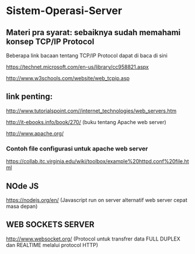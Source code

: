 # Sistem-Operasi-Server

## Materi pra syarat: sebaiknya sudah memahami konsep TCP/IP Protocol

Beberapa link bacaan tentang TCP/IP Protocol dapat di baca di sini

https://technet.microsoft.com/en-us/library/cc958821.aspx

http://www.w3schools.com/website/web_tcpip.asp

## link penting:

http://www.tutorialspoint.com//internet_technologies/web_servers.htm

http://it-ebooks.info/book/270/  (buku tentang Apache web server)

http://www.apache.org/

### Contoh file configurasi untuk apache web server

https://collab.itc.virginia.edu/wiki/toolbox/example%20httpd.conf%20file.html


## NOde JS

https://nodejs.org/en/   (Javascript run on server alternatif web server cepat masa depan)

## WEB SOCKETS SERVER 

http://www.websocket.org/    (Protocol untuk transfrer data FULL DUPLEX dan REALTIME melalui protocol HTTP)
 

